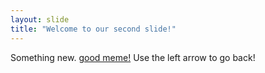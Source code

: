 ```yaml
---
layout: slide
title: "Welcome to our second slide!"
---
```

Something new. [good meme!](https://www.google.com/search?q=gordon+ramsay+sosig+memes&rlz=1C1CHBF_en-GBGB918GB918&sxsrf=AOaemvJdgSL0LeT_eoRPsOzxYGreJ4R6-w:1633654623078&source=lnms&tbm=isch&sa=X&ved=2ahUKEwjczPnbzbnzAhVzmFwKHdoEBjkQ_AUoAXoECAEQAw&biw=1536&bih=722&dpr=1.25#imgrc=Io9qHnf0DqUwwM)
Use the left arrow to go back!
